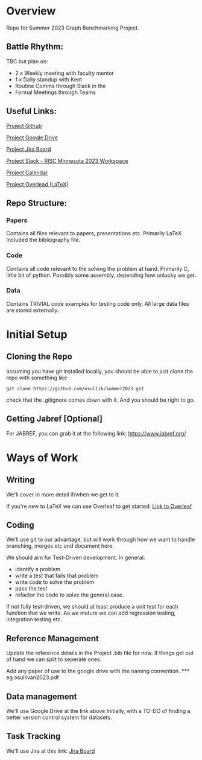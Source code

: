 # Overview
Repo for Summer 2023 Graph Benchmarking Project.

## Battle Rhythm: 
TBC but plan on: 
- 2 x Weekly meeting with faculty mentor
- 1 x Daily standup with Kent
- Routine Comms through Slack in the 
- Formal Meetings through Teams

## Useful Links:

[Project Github](https://github.com/osullik)

[Project Google Drive](https://drive.google.com/drive/folders/19-CboH6ZahDUuIYqDbroJ4DJIftPY_6s?usp=sharing)

[Project Jira Board](https://osullik.atlassian.net/jira/software/projects/HIVE/boards/1)

[Project Slack - RISC Minnesota 2023 Workspace](https://riscminnesota2023.slack.com)

[Project Calendar](https://calendar.google.com/calendar/u/1?cid=Y19kMmQwNDUxY2RjYmFlNWUxOTgxY2JkMDc4Y2NjNjhkZGQ0NDUyMmFhNzMzZmFkMzQzNjUwZGVlOWEzMWM5MTFiQGdyb3VwLmNhbGVuZGFyLmdvb2dsZS5jb20)

[Project Overlead (LaTeX)](https://www.overleaf.com/5589556986bvqfbthdvdjc)

## Repo Structure:

### Papers
 Contains all files relevant to papers, presentations etc. Primarily LaTeX. Included the bibliography file.

### Code
 Contains all code relevant to the solving the problem at hand. Primarily C, little bit of python. Possibly some assembly, depending how unlucky we get. 

### Data 
 Contains TRIVIAL code examples for testing code only. All large data files are stored externally. 

# Initial Setup

## Cloning the Repo
assuming you have git installed locally, you should be able to just clone the repo with something like

`git clone https://github.com/osullik/summer2023.git`

check that the .gitignore comes down with it. And you should be right to go.

## Getting Jabref [Optional]
For JABREF, you can grab it at the following link: https://www.jabref.org/

# Ways of Work

## Writing

We'll cover in more detail if/when we get to it.

If you're new to LaTeX we can use Overleaf to get started: [Link to Overleaf]([https://overleaf.com](https://www.overleaf.com/5589556986bvqfbthdvdjc))

## Coding

We'll use git to our advantage, but will work through how we want to handle branching, merges etc and document here. 

We should aim for Test-Driven development. In general: 
- identify a problem
- write a test that fails that problem
- write code to solve the problem
- pass the test
- refactor the code to solve the general case. 

If not fully test-driven, we should at least produce a unit test for each function that we write. As we mature we can add regression testing, integration testing etc. 

## Reference Management 
Update the reference details in the Project .bib file for now. If things get out of hand we can split to seperate ones. 

Add any paper of use to the google drive with the naming convention <FirstAuthorLastName><year>.*** eg osullivan2023.pdf

## Data management 

We'll use Google Drive at the link above Initially, with a TO-DO of finding a better version control system for datasets. 

## Task Tracking

We'll use Jira at this link: [Jira Board](https://osullik.atlassian.net/jira/software/projects/HIVE/boards/1) 
